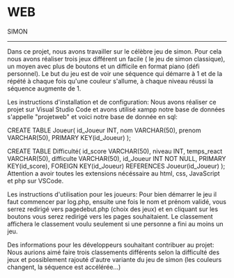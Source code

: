 # WEB
SIMON
_______________________________________________________
Dans ce projet, nous avons travailler sur le célèbre jeu de simon. Pour cela nous avons réaliser trois jeux différent un facile ( le jeu de simon classique), un moyen avec plus de boutons et un difficile en format piano (défi personnel). Le but du jeu est de voir une séquence qui démarre à 1 et de la répété à chaque fois qu'une couleur s'allume, à chaque niveau réussi la séquence augmente de 1.

Les instructions d'installation et de configuration:
Nous avons réaliser ce projet sur Visual Studio Code et avons utilisé xampp notre base de données s'appelle "projetweb" et voici notre base de donnée en sql:

CREATE TABLE Joueur(
   id_Joueur INT,
   nom VARCHAR(50),
   prenom VARCHAR(50),
   PRIMARY KEY(id_Joueur)
);

CREATE TABLE Difficulté(
   id_score VARCHAR(50),
   niveau INT,
   temps_react VARCHAR(50),
   difficulte VARCHAR(50),
   id_Joueur INT NOT NULL,
   PRIMARY KEY(id_score),
   FOREIGN KEY(id_Joueur) REFERENCES Joueur(id_Joueur)
);
Attention a avoir toutes les extensions nécéssaire au html, css, JavaScript et php sur VSCode.

Les instructions d'utilisation pour les joueurs:
Pour bien démarrer le jeu il faut commencer par log.php, ensuite une fois le nom et prénom validé, vous serrez redirigé vers pagedebut.php (choix des jeux) et en cliquant sur les boutons vous serez redirigé vers les pages souhaitaient. Le classement affichera le classement voulu seulement si une personne a fini au moins un jeu.

Des informations pour les développeurs souhaitant contribuer au projet:
Nous aurions aimé faire trois classements différents selon la difficulté des jeux et possiblement rajouté d'autre variante du jeu de simon (les couleurs changent, la séquence est accélérée...)

